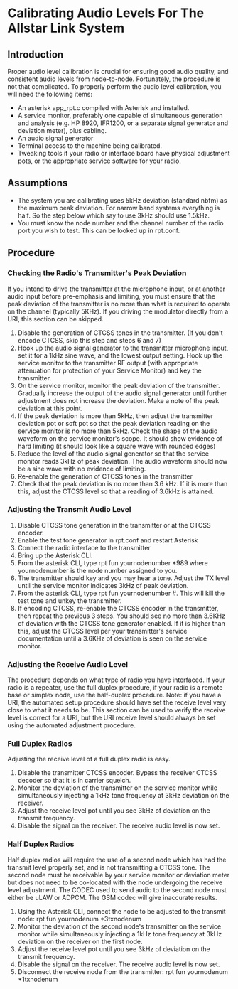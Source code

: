 # Calibrating Audio Levels For The Allstar Link System

## Introduction

Proper audio level calibration is crucial for ensuring good audio quality, and consistent audio levels from node-to-node. Fortunately, the procedure is not that complicated. To properly perform the audio level calibration, you will need the following items:

* An asterisk app_rpt.c compiled with Asterisk and installed.
* A service monitor, preferably one capable of simultaneous generation and analysis (e.g. HP 8920, IFR1200, or a separate signal generator and deviation meter), plus cabling.
* An audio signal generator
* Terminal access to the machine being calibrated.
* Tweaking tools if your radio or interface board have physical adjustment pots, or the appropriate service software for your radio.

## Assumptions

* The system you are calibrating uses 5kHz deviation (standard nbfm) as the maximum peak deviation. For narrow band systems everything is half. So the step below which say to use 3kHz should use 1.5kHz.
* You must know the node number and the channel number of the radio port you wish to test. This can be looked up in rpt.conf.

## Procedure

### Checking the Radio's Transmitter's Peak Deviation

If you intend to drive the transmitter at the microphone input, or at another audio input before pre-emphasis and limiting, you must ensure that the peak deviation of the transmitter is no more than what is required to operate on the channel (typically 5KHz). If you driving the modulator directly from a URI, this section can be skipped.

1. Disable the generation of CTCSS tones in the transmitter. (If you don't encode CTCSS, skip this step and steps 6 and 7)
2. Hook up the audio signal generator to the transmitter microphone input, set it for a 1kHz sine wave, and the lowest output setting. Hook up the service monitor to the transmitter RF output (with appropriate attenuation for protection of your Service Monitor) and key the transmitter.
3. On the service monitor, monitor the peak deviation of the transmitter. Gradually increase the output of the audio signal generator until further adjustment does not increase the deviation. Make a note of the peak deviation at this point.
4. If the peak deviation is more than 5kHz, then adjust the transmitter deviation pot or soft pot so that the peak deviation reading on the service monitor is no more than 5kHz. Check the shape of the audio waveform on the service monitor's scope. It should show evidence of hard limiting (it should look like a square wave with rounded edges)
5. Reduce the level of the audio signal generator so that the service monitor reads 3kHz of peak deviation. The audio waveform should now be a sine wave with no evidence of limiting.
6. Re-enable the generation of CTCSS tones in the transmitter
7. Check that the peak deviation is no more than 3.6 kHz. If it is more than this, adjust the CTCSS level so that a reading of 3.6kHz is attained.

### Adjusting the Transmit Audio Level

1. Disable CTCSS tone generation in the transmitter or at the CTCSS encoder.
2. Enable the test tone generator in rpt.conf and restart Asterisk
3. Connect the radio interface to the transmitter
4. Bring up the Asterisk CLI.
5. From the asterisk CLI, type rpt fun yournodenumber *989 where yournodenumber is the node number assigned to you.
6. The transmitter should key and you may hear a tone. Adjust the TX level until the service monitor indicates 3kHz of peak deviation.
7. From the asterisk CLI, type rpt fun yournodenumber #. This will kill the test tone and unkey the transmitter.
8. If encoding CTCSS, re-enable the CTCSS encoder in the transmitter, then repeat the previous 3 steps. You should see no more than 3.6KHz of deviation with the CTCSS tone generator enabled. If it is higher than this, adjust the CTCSS level per your transmitter's service documentation until a 3.6KHz of deviation is seen on the service monitor.

### Adjusting the Receive Audio Level

The procedure depends on what type of radio you have interfaced. If your radio is a repeater, use the full duplex procedure, if your radio is a remote base or simplex node, use the half-duplex procedure. Note: if you have a URI, the automated setup procedure should have set the receive level very close to what it needs to be. This section can be used to verify the receive level is correct for a URI, but the URI receive level should always be set using the automated adjustment procedure.

### Full Duplex Radios

Adjusting the receive level of a full duplex radio is easy.

1. Disable the transmitter CTCSS encoder. Bypass the receiver CTCSS decoder so that it is in carrier squelch.
2. Monitor the deviation of the transmitter on the service monitor while simultaneously injecting a 1kHz tone frequency at 3kHz deviation on the receiver.
3. Adjust the receive level pot until you see 3kHz of deviation on the transmit frequency.
4. Disable the signal on the receiver. The receive audio level is now set.

### Half Duplex Radios

Half duplex radios will require the use of a second node which has had the transmit level properly set, and is not transmitting a CTCSS tone. The second node must be receivable by your service monitor or deviation meter but does not need to be co-located with the node undergoing the receive level adjustment. The CODEC used to send audio to the second node must either be uLAW or ADPCM. The GSM codec will give inaccurate results.

1. Using the Asterisk CLI, connect the node to be adjusted to the transmit node: rpt fun yournodenum *3txnodenum
2. Monitor the deviation of the second node's transmitter on the service monitor while simultaneously injecting a 1kHz tone frequency at 3kHz deviation on the receiver on the first node.
3. Adjust the receive level pot until you see 3kHz of deviation on the transmit frequency.
4. Disable the signal on the receiver. The receive audio level is now set.
5. Disconnect the receive node from the transmitter: rpt fun yournodenum *1txnodenum

